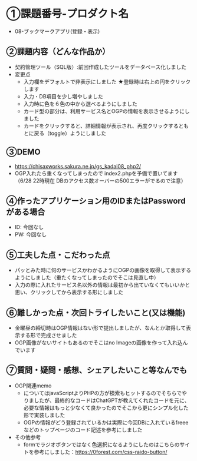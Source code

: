 # ①課題番号-プロダクト名
- 08-ブックマークアプリ(登録・表示)

## ②課題内容（どんな作品か）
- 契約管理ツール（SQL版）:前回作成したツールをデータベース化しました
- 変更点
  - 入力欄をデフォルトで非表示にしました ★登録時は右上の円をクリックします
  - 入力・DB項目を少し増やしました
  - 入力時に色を６色の中から選べるようにしました
  - カード型の部分は、利用サービス名とOGPの情報を表示させるようにしました
  - カードをクリックすると、詳細情報が表示され、再度クリックするともとに戻る（toggle）ようにしました

## ③DEMO
- https://chisaxworks.sakura.ne.jp/gs_kadai08_php2/
- OGP入れたら重くなってしまったので index2.phpを予備で置いてます（6/28 22時現在 DBのアクセス数オーバーの500エラーがでるので注意）

## ④作ったアプリケーション用のIDまたはPasswordがある場合
- ID: 今回なし
- PW: 今回なし

## ⑤工夫した点・こだわった点
- パッとみた時に何のサービスかわかるようにOGPの画像を取得して表示するようにしました（重たくなってしまったのでそこは見直し中）
- 入力の際に入れたサービス名以外の情報は最初から出ていなくてもいいかと思い、クリックしてから表示する形にしました

## ⑥難しかった点・次回トライしたいこと(又は機能)
- 金曜昼の締切時はOGP情報はない形で提出しましたが、なんとか取得して表示する形で完成させました
- OGP画像がないサイトもあるのでそこはno Imageの画像を作って入れ込んでいます

## ⑦質問・疑問・感想、シェアしたいこと等なんでも
- OGP関連memo
  - についてはjavaScriptよりPHPの方が検索もヒットするのでそちらでやりましたが、最終的なコードはChatGPTが教えてくれたコードを元に、必要な情報はもっと少なくて良かったのでそこから更にシンプル化した形で実装しました
  - OGPの情報がどう登録されているかは実際に今回DBに入れているfreeeなどのトップページのコード記述を参考にしました
- その他参考
  - formでラジオボタンではなく色選択になるようにしたのはこちらのサイトを参考にしました：https://0forest.com/css-raido-button/